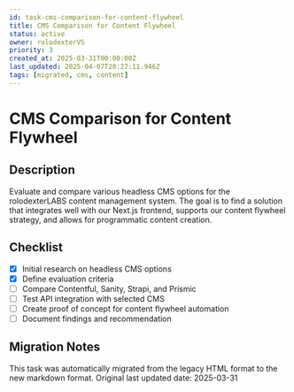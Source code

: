 ```yaml
---
id: task-cms-comparison-for-content-flywheel
title: CMS Comparison for Content Flywheel
status: active
owner: rolodexterVS
priority: 3
created_at: 2025-03-31T00:00:00Z
last_updated: 2025-04-07T20:27:11.946Z
tags: [migrated, cms, content]
---
```

# CMS Comparison for Content Flywheel

## Description
Evaluate and compare various headless CMS options for the rolodexterLABS content management system. The goal is to find a solution that integrates well with our Next.js frontend, supports our content flywheel strategy, and allows for programmatic content creation.

## Checklist
- [x] Initial research on headless CMS options
- [x] Define evaluation criteria
- [ ] Compare Contentful, Sanity, Strapi, and Prismic
- [ ] Test API integration with selected CMS
- [ ] Create proof of concept for content flywheel automation
- [ ] Document findings and recommendation

## Migration Notes
This task was automatically migrated from the legacy HTML format to the new markdown format.
Original last updated date: 2025-03-31
